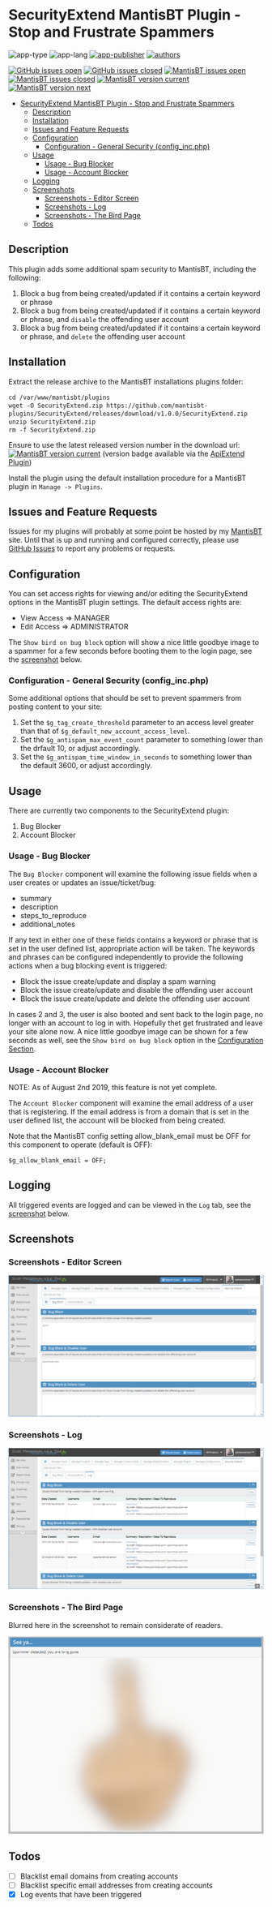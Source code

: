 # SecurityExtend MantisBT Plugin - Stop and Frustrate Spammers

![app-type](https://img.shields.io/badge/category-mantisbt%20plugins-blue.svg)
![app-lang](https://img.shields.io/badge/language-php-blue.svg)
[![app-publisher](https://img.shields.io/badge/%20%20%F0%9F%93%A6%F0%9F%9A%80-app--publisher-e10000.svg)](https://github.com/spmeesseman/app-publisher)
[![authors](https://img.shields.io/badge/authors-scott%20meesseman-6F02B5.svg?logo=visual%20studio%20code)](https://github.com/spmeesseman)

[![GitHub issues open](https://img.shields.io/github/issues-raw/mantisbt-plugins/SecurityExtend.svg?maxAge=2592000&logo=github)](https://github.com/mantisbt-plugins/SecurityExtend/issues)
[![GitHub issues closed](https://img.shields.io/github/issues-closed-raw/mantisbt-plugins/SecurityExtend.svg?maxAge=2592000&logo=github)](https://github.com/mantisbt-plugins/SecurityExtend/issues)
[![MantisBT issues open](https://app1.spmeesseman.com/projects/plugins/ApiExtend/api/issues/countbadge/SecurityExtend/open)](https://app1.spmeesseman.com/projects/set_project.php?project=SecurityExtend&make_default=no&ref=bug_report_page.php)
[![MantisBT issues closed](https://app1.spmeesseman.com/projects/plugins/ApiExtend/api/issues/countbadge/SecurityExtend/closed)](https://app1.spmeesseman.com/projects/set_project.php?project=SecurityExtend&make_default=no&ref=bug_report_page.php)
[![MantisBT version current](https://app1.spmeesseman.com/projects/plugins/ApiExtend/api/versionbadge/SecurityExtend/current)](https://app1.spmeesseman.com/projects/set_project.php?project=SecurityExtend&make_default=no&ref=plugin.php?page=Releases/releases)
[![MantisBT version next](https://app1.spmeesseman.com/projects/plugins/ApiExtend/api/versionbadge/SecurityExtend/next)](https://app1.spmeesseman.com/projects/set_project.php?project=SecurityExtend&make_default=no&ref=plugin.php?page=Releases/releases)

- [SecurityExtend MantisBT Plugin - Stop and Frustrate Spammers](#SecurityExtend-MantisBT-Plugin---Stop-and-Frustrate-Spammers)
  - [Description](#Description)
  - [Installation](#Installation)
  - [Issues and Feature Requests](#Issues-and-Feature-Requests)
  - [Configuration](#Configuration)
    - [Configuration - General Security (config_inc.php)](#Configuration---General-Security-configincphp)
  - [Usage](#Usage)
    - [Usage - Bug Blocker](#Usage---Bug-Blocker)
    - [Usage - Account Blocker](#Usage---Account-Blocker)
  - [Logging](#Logging)
  - [Screenshots](#Screenshots)
    - [Screenshots - Editor Screen](#Screenshots---Editor-Screen)
    - [Screenshots - Log](#Screenshots---Log)
    - [Screenshots - The Bird Page](#Screenshots---The-Bird-Page)
  - [Todos](#Todos)

## Description

This plugin adds some additional spam security to MantisBT, including the following:

1. Block a bug from being created/updated if it contains a certain keyword or phrase
2. Block a bug from being created/updated if it contains a certain keyword or phrase, and `disable` the offending user account
3. Block a bug from being created/updated if it contains a certain keyword or phrase, and `delete` the offending user account

## Installation

Extract the release archive to the MantisBT installations plugins folder:

    cd /var/www/mantisbt/plugins
    wget -O SecurityExtend.zip https://github.com/mantisbt-plugins/SecurityExtend/releases/download/v1.0.0/SecurityExtend.zip
    unzip SecurityExtend.zip
    rm -f SecurityExtend.zip

Ensure to use the latest released version number in the download url: [![MantisBT version current](https://app1.spmeesseman.com/projects/plugins/ApiExtend/api/versionbadge/SecurityExtend/current)](https://app1.spmeesseman.com/projects) (version badge available via the [ApiExtend Plugin](https://github.com/mantisbt-plugins/ApiExtend))

Install the plugin using the default installation procedure for a MantisBT plugin in `Manage -> Plugins`.

## Issues and Feature Requests

Issues for my plugins will probably at some point be hosted by my [MantisBT](https://app1.spmeesseman.com/projects/set_project.php?project=SecurityExtend&make_default=no&ref=bug_report_page.php) site.  Until that is up and running and configured correctly, please use [GitHub Issues](https://github.com/mantisbt-plugins/SecurityExtend/issues) to report any problems or requests.

## Configuration

You can set access rights for viewing and/or editing the SecurityExtend options in the MantisBT plugin settings.  The default access rights are:

- View Access => MANAGER
- Edit Access => ADMINISTRATOR

The `Show bird on bug block` option will show a nice little goodbye image to a spammer for a few seconds before booting them to the login page, see the [screenshot](#Screenshots---The-Bird-Page) below.

### Configuration - General Security (config_inc.php)

Some additional options that should be set to prevent spammers from posting content to your site:

1. Set the `$g_tag_create_threshold` parameter to an access level greater than that of `$g_default_new_account_access_level`.
2. Set the `$g_antispam_max_event_count` parameter to something lower than the drfault 10, or adjust accordingly.
3. Set the `$g_antispam_time_window_in_seconds` to something lower than the default 3600, or adjust accordingly.

## Usage

There are currently two components to the SecurityExtend plugin:

1. Bug Blocker
2. Account Blocker

### Usage - Bug Blocker

The `Bug Blocker` component will examine the following issue fields when a user creates or updates an issue/ticket/bug:

- summary
- description
- steps_to_reproduce
- additional_notes

If any text in either one of these fields contains a keyword or phrase that is set in the user defined list, appropriate action will be taken.  The keywords and phrases can be configured independently to provide the following actions when a bug blocking event is triggered:

- Block the issue create/update and display a spam warning
- Block the issue create/update and disable the offending user account
- Block the issue create/update and delete the offending user account

In cases 2 and 3, the user is also booted and sent back to the login page, no longer with an account to log in with.  Hopefully thet get frustrated and leave your site alone now.  A nice little goodbye image can be shown for a few seconds as well, see the  `Show bird on bug block` option in the [Configuration Section](#Configuration).

### Usage - Account Blocker

NOTE: As of August 2nd 2019, this feature is not yet complete.

The `Account Blocker` component will examine the email address of a user that is registering.  If the email address is from a domain that is set in the user defined list, the account will be blocked from being created.

Note that the MantisBT config setting allow_blank_email must be OFF for this component to operate (default is OFF):

    $g_allow_blank_email = OFF;

## Logging

All triggered events are logged and can be viewed in the `Log` tab, see the [screenshot](#Screenshots---Log) below.

## Screenshots

### Screenshots - Editor Screen

![Editor Page](res/bugblock.png)

### Screenshots - Log

![Log Page](res/log.png)

### Screenshots - The Bird Page

Blurred here in the screenshot to remain considerate of readers.

![Bird Page](res/thebird.png)

## Todos

- [ ] Blacklist email domains from creating accounts
- [ ] Blacklist specific email addresses from creating accounts
- [x] Log events that have been triggered
